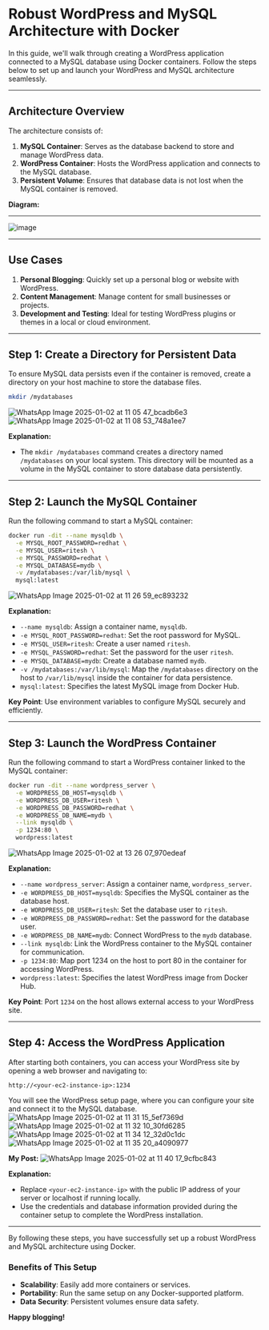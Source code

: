 # Robust WordPress and MySQL Architecture with Docker

In this guide, we'll walk through creating a WordPress application connected to a MySQL database using Docker containers. Follow the steps below to set up and launch your WordPress and MySQL architecture seamlessly.

---

## Architecture Overview

The architecture consists of:
1. **MySQL Container**: Serves as the database backend to store and manage WordPress data.
2. **WordPress Container**: Hosts the WordPress application and connects to the MySQL database.
3. **Persistent Volume**: Ensures that database data is not lost when the MySQL container is removed.

**Diagram:**

---

![image](https://github.com/user-attachments/assets/3420fa09-9abe-4af6-8963-84ea4cca8c4b)

---

## Use Cases

1. **Personal Blogging**: Quickly set up a personal blog or website with WordPress.
2. **Content Management**: Manage content for small businesses or projects.
3. **Development and Testing**: Ideal for testing WordPress plugins or themes in a local or cloud environment.

---

## Step 1: Create a Directory for Persistent Data

To ensure MySQL data persists even if the container is removed, create a directory on your host machine to store the database files.

```bash
mkdir /mydatabases
```
![WhatsApp Image 2025-01-02 at 11 05 47_bcadb6e3](https://github.com/user-attachments/assets/efee74e4-acf4-498a-8f74-79edd048f37b)
![WhatsApp Image 2025-01-02 at 11 08 53_748a1ee7](https://github.com/user-attachments/assets/441e810d-dff1-4afa-b41f-d001612413ba)


**Explanation:**
- The `mkdir /mydatabases` command creates a directory named `/mydatabases` on your local system. This directory will be mounted as a volume in the MySQL container to store database data persistently.

---

## Step 2: Launch the MySQL Container

Run the following command to start a MySQL container:

```bash
docker run -dit --name mysqldb \
  -e MYSQL_ROOT_PASSWORD=redhat \
  -e MYSQL_USER=ritesh \
  -e MYSQL_PASSWORD=redhat \
  -e MYSQL_DATABASE=mydb \
  -v /mydatabases:/var/lib/mysql \
  mysql:latest
```
![WhatsApp Image 2025-01-02 at 11 26 59_ec893232](https://github.com/user-attachments/assets/6d71b7be-13e9-448d-8f8a-2108fb79eb7c)

**Explanation:**
- `--name mysqldb`: Assign a container name, `mysqldb`.
- `-e MYSQL_ROOT_PASSWORD=redhat`: Set the root password for MySQL.
- `-e MYSQL_USER=ritesh`: Create a user named `ritesh`.
- `-e MYSQL_PASSWORD=redhat`: Set the password for the user `ritesh`.
- `-e MYSQL_DATABASE=mydb`: Create a database named `mydb`.
- `-v /mydatabases:/var/lib/mysql`: Map the `/mydatabases` directory on the host to `/var/lib/mysql` inside the container for data persistence.
- `mysql:latest`: Specifies the latest MySQL image from Docker Hub.

**Key Point**: Use environment variables to configure MySQL securely and efficiently.

---

## Step 3: Launch the WordPress Container

Run the following command to start a WordPress container linked to the MySQL container:

```bash
docker run -dit --name wordpress_server \
  -e WORDPRESS_DB_HOST=mysqldb \
  -e WORDPRESS_DB_USER=ritesh \
  -e WORDPRESS_DB_PASSWORD=redhat \
  -e WORDPRESS_DB_NAME=mydb \
  --link mysqldb \
  -p 1234:80 \
  wordpress:latest
```
![WhatsApp Image 2025-01-02 at 13 26 07_970edeaf](https://github.com/user-attachments/assets/8e664407-1c36-4d22-8fa2-a003f0c56d53)

**Explanation:**
- `--name wordpress_server`: Assign a container name, `wordpress_server`.
- `-e WORDPRESS_DB_HOST=mysqldb`: Specifies the MySQL container as the database host.
- `-e WORDPRESS_DB_USER=ritesh`: Set the database user to `ritesh`.
- `-e WORDPRESS_DB_PASSWORD=redhat`: Set the password for the database user.
- `-e WORDPRESS_DB_NAME=mydb`: Connect WordPress to the `mydb` database.
- `--link mysqldb`: Link the WordPress container to the MySQL container for communication.
- `-p 1234:80`: Map port 1234 on the host to port 80 in the container for accessing WordPress.
- `wordpress:latest`: Specifies the latest WordPress image from Docker Hub.

**Key Point**: Port `1234` on the host allows external access to your WordPress site.

---

## Step 4: Access the WordPress Application

After starting both containers, you can access your WordPress site by opening a web browser and navigating to:

```
http://<your-ec2-instance-ip>:1234
```

You will see the WordPress setup page, where you can configure your site and connect it to the MySQL database.
![WhatsApp Image 2025-01-02 at 11 31 15_5ef7369d](https://github.com/user-attachments/assets/7c0562e2-52ba-4b2f-9f6a-f655445ab69c) ![WhatsApp Image 2025-01-02 at 11 32 10_30fd6285](https://github.com/user-attachments/assets/8a4acbc2-9e83-41c8-ad27-cee19edd3cdf) ![WhatsApp Image 2025-01-02 at 11 34 12_32d0c1dc](https://github.com/user-attachments/assets/73c1fb06-525e-4ef9-9e2b-f6fd9ed41256) ![WhatsApp Image 2025-01-02 at 11 35 20_a4090977](https://github.com/user-attachments/assets/3eee0bcf-7bcd-40e0-8aa0-880dd7abe1de)

**My Post:**
![WhatsApp Image 2025-01-02 at 11 40 17_9cfbc843](https://github.com/user-attachments/assets/9daedf29-a70c-47bd-8bd0-4fdd0cc547e4)

**Explanation:**
- Replace `<your-ec2-instance-ip>` with the public IP address of your server or localhost if running locally.
- Use the credentials and database information provided during the container setup to complete the WordPress installation.

---
By following these steps, you have successfully set up a robust WordPress and MySQL architecture using Docker. 

### Benefits of This Setup
- **Scalability**: Easily add more containers or services.
- **Portability**: Run the same setup on any Docker-supported platform.
- **Data Security**: Persistent volumes ensure data safety.

**Happy blogging!**
